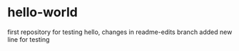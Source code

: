 # hello-world
first repository for testing
hello, changes in  readme-edits branch 
added new line for testing
